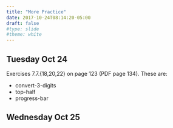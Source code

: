```yaml
---
title: "More Practice"
date: 2017-10-24T08:14:20-05:00
draft: false
#type: slide
#theme: white
---
```


## Tuesday Oct 24

Exercises 7.7.{18,20,22} on page 123 (PDF page 134). These are:

* convert-3-digits
* top-half
* progress-bar

## Wednesday Oct 25

